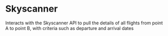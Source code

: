 # Skyscanner
Interacts with the Skyscanner API to pull the details of all flights from point A to point B, with criteria such as departure and arrival dates
